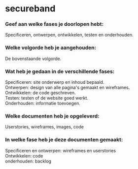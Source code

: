 # secureband

<h3>Geef aan welke fases je doorlopen hebt:</h3>
Specificeren, ontwerpen, ontwikkelen, testen en onderhouden.

<h3>Welke volgorde heb je aangehouden:</h3>
De bovenstaande volgorde.

<h3>Wat heb je gedaan in de verschillende fases:</h3>
Specificeren: site onderwerp en inhoud bepaald.<br>
Ontwerpen: design van alle pagina's gemaakt en wireframes.<br>
Ontwikkelen: de code geschreven.<br>
Testen: testen of de website goed werkt.<br>
Onderhouden: informatie toevoegen.

<h3>Welke documenten heb je opgeleverd:</h3>
Userstories, wireframes, images, code

<h3>In welke fase heb je deze documenten gemaakt:</h3>
Specificeren en ontwerpen: wireframes en userstories<br>
Ontwikkelen: code<br>
onderhouden: backlog



